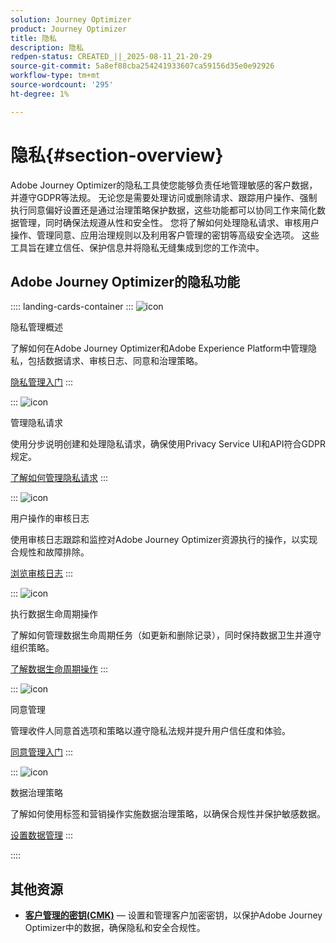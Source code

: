 ```yaml
---
solution: Journey Optimizer
product: Journey Optimizer
title: 隐私
description: 隐私
redpen-status: CREATED_||_2025-08-11_21-20-29
source-git-commit: 5a8ef88cba254241933607ca59156d35e0e92926
workflow-type: tm+mt
source-wordcount: '295'
ht-degree: 1%

---
```



# 隐私{#section-overview}

Adobe Journey Optimizer的隐私工具使您能够负责任地管理敏感的客户数据，并遵守GDPR等法规。 无论您是需要处理访问或删除请求、跟踪用户操作、强制执行同意偏好设置还是通过治理策略保护数据，这些功能都可以协同工作来简化数据管理，同时确保法规遵从性和安全性。 您将了解如何处理隐私请求、审核用户操作、管理同意、应用治理规则以及利用客户管理的密钥等高级安全选项。 这些工具旨在建立信任、保护信息并将隐私无缝集成到您的工作流中。

## Adobe Journey Optimizer的隐私功能

:::: landing-cards-container
:::
![icon](https://cdn.experienceleague.adobe.com/icons/book.svg)

隐私管理概述

了解如何在Adobe Journey Optimizer和Adobe Experience Platform中管理隐私，包括数据请求、审核日志、同意和治理策略。

[隐私管理入门](../using/privacy/get-started-privacy.md)
:::

:::
![icon](https://cdn.experienceleague.adobe.com/icons/circle-play.svg)

管理隐私请求

使用分步说明创建和处理隐私请求，确保使用Privacy Service UI和API符合GDPR规定。

[了解如何管理隐私请求](../using/privacy/requests.md)
:::

:::
![icon](https://cdn.experienceleague.adobe.com/icons/list-check.svg)

用户操作的审核日志

使用审核日志跟踪和监控对Adobe Journey Optimizer资源执行的操作，以实现合规性和故障排除。

[浏览审核日志](../using/privacy/audit-logs.md)
:::

:::
![icon](https://cdn.experienceleague.adobe.com/icons/screwdriver-wrench.svg)

执行数据生命周期操作

了解如何管理数据生命周期任务（如更新和删除记录），同时保持数据卫生并遵守组织策略。

[了解数据生命周期操作](../using/privacy/data-hygiene.md)
:::

:::
![icon](https://cdn.experienceleague.adobe.com/icons/bullseye.svg)

同意管理

管理收件人同意首选项和策略以遵守隐私法规并提升用户信任度和体验。

[同意管理入门](consent-landing-page.md)
:::

:::
![icon](https://cdn.experienceleague.adobe.com/icons/shield-halved.svg)

数据治理策略

了解如何使用标签和营销操作实施数据治理策略，以确保合规性并保护敏感数据。

[设置数据管理](../using/action/action-privacy.md)
:::

::::


## 其他资源

- **[客户管理的密钥(CMK)](../using/privacy/cmk.md)** — 设置和管理客户加密密钥，以保护Adobe Journey Optimizer中的数据，确保隐私和安全合规性。
